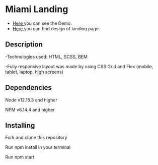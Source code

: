 <h1>Miami Landing</h1>
<ul>
<li><a href ="https://andreyserhovetc.github.io/Miami/">Here </a> you can see the Demo.</li>
<li><a href ="https://www.figma.com/file/nHz8bflIwJaWP3P99vKTH5/miami_home_new?node-id=16033%3A3">Here </a>you can find design of landing page.</li>
</ul>

<h2>Description</h2>
<p>-Technologies used: HTML, SCSS, BEM</p>

<p>-Fully responsive layout was made by using CSS Grid and Flex (mobile, tablet, laptop, high screens)</p>

<h2>Dependencies</h2>
<p>Node v12.16.3 and higher</p>
<p>NPM v6.14.4 and higher</p>
<h2>Installing</h2>
<p>Fork and clone this repository</p>
<p>Run npm install in your terminal</p>
<p>Run npm start</b>

